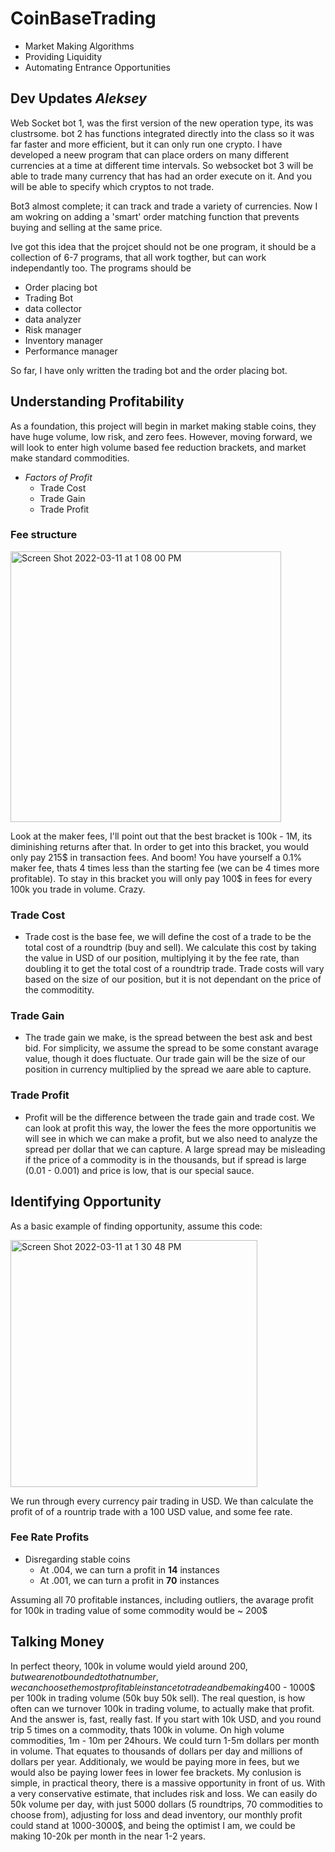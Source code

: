 # CoinBaseTrading
- Market Making Algorithms
- Providing Liquidity
- Automating Entrance Opportunities

## Dev Updates *Aleksey*
Web Socket bot 1, was the first version of the new operation type, its was clustrsome. bot 2 has functions integrated directly into the class so it was far faster and more efficient, but it can only run one crypto. I have developed a neew program that can place orders on many different currencies at a time at different time intervals. So websocket bot 3 will be able to trade many currency that has had an order execute on it. And you will be able to specify which cryptos to not trade.

Bot3 almost complete; it can track and trade a variety of currencies. Now I am wokring on adding a 'smart' order matching function that prevents buying and selling at the same price. 

Ive got this idea that the projcet should not be one program, it should be a collection of 6-7 programs, that all work togther, but can work independantly too. 
The programs should be
- Order placing bot
- Trading Bot
- data collector
- data analyzer
- Risk manager
- Inventory manager
- Performance manager

So far, I have only written the trading bot and the order placing bot. 

## Understanding Profitability
 As a foundation, this project will begin in market making stable coins, they have huge volume, low risk, and zero fees. 
 However, moving forward, we will look to enter high volume based fee reduction brackets, and market make standard commodities. 
 - *Factors of Profit*
   - Trade Cost
   - Trade Gain
   - Trade Profit

### Fee structure
<img width="433" alt="Screen Shot 2022-03-11 at 1 08 00 PM" src="https://user-images.githubusercontent.com/94999268/157925277-2681004a-0d17-4e89-abed-9a341d787138.png">

Look at the maker fees, I'll point out that the best bracket is 100k - 1M, its diminishing returns after that. 
In order to get into this bracket, you would only pay 215$ in transaction fees. And boom! You have yourself a 0.1% maker fee, thats 4 times less than the starting fee (we can be 4 times more profitable). To stay in this bracket you will only pay 100$ in fees for every 100k you trade in volume. Crazy.

### Trade Cost
- Trade cost is the base fee, we will define the cost of a trade to be the total cost of a roundtrip (buy and sell). We calculate this cost by taking the value in USD of our position, multiplying it by the fee rate, than doubling it to get the total cost of a roundtrip trade. Trade costs will vary based on the size of our position, but it is not dependant on the price of the commoditity. 

### Trade Gain
- The trade gain we make, is the spread between the best ask and best bid. For simplicity, we assume the spread to be some constant avarage value, though it does fluctuate. Our trade gain will be the size of our position in currency multiplied by the spread we aare able to capture. 

### Trade Profit
- Profit will be the difference between the trade gain and trade cost. We can look at profit this way, the lower the fees the more opportunitis we will see in which we can make a profit, but we also need to analyze the spread per dollar that we can capture. A large spread may be misleading if the price of a commodity is in the thousands, but if spread is large (0.01 - 0.001) and price is low, that is our special sauce. 

## Identifying Opportunity
As a basic example of finding opportunity, assume this code:

<img width="395" alt="Screen Shot 2022-03-11 at 1 30 48 PM" src="https://user-images.githubusercontent.com/94999268/157930359-802065c2-dfa9-4983-8d0e-a4dd0b1e24c4.png">

We run through every currency pair trading in USD. 
We than calculate the profit of of a rountrip trade with a 100 USD value, and some fee rate. 
### Fee Rate Profits
- Disregarding stable coins
  - At .004, we can turn a profit in **14** instances
  - At .001, we can turn a profit in **70** instances

Assuming all 70 profitable instances, including outliers, the avarage profit for 100k in trading value of some commodity would be ~ 200$

## Talking Money
In perfect theory, 100k in volume would yield around 200$, but we are not bounded to that number, we can choose the most profitable instance to trade and be making 400$ - 1000$ per 100k in trading volume (50k buy 50k sell). The real question, is how often can we turnover 100k in trading volume, to actually make that profit.
And the answer is, fast, really fast. If you start with 10k USD, and you round trip 5 times on a commodity, thats 100k in volume. On high volume commodities, 1m - 10m per 24hours. We could turn 1-5m dollars per month in volume. That equates to thousands of dollars per day and millions of dollars per year. Additionaly, we would be paying more in fees, but we would also be paying lower fees in lower fee brackets.
My conlusion is simple, in practical theory, there is a massive opportunity in front of us. With a very conservative estimate, that includes risk and loss. We can easily do 50k volume per day, with just 5000 dollars (5 roundtrips, 70 commodities to choose from), adjusting for loss and dead inventory, our monthly profit could stand at 1000-3000$, and being the optimist I am, we could be making 10-20k per month in the near 1-2 years. 


